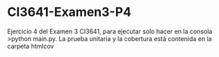 # CI3641-Examen3-P4
Ejercicio 4 del Examen 3 CI3641, para ejecutar solo hacer en la consola >python main.py.
La prueba unitaria y la cobertura está contenida en la carpeta htmlcov
